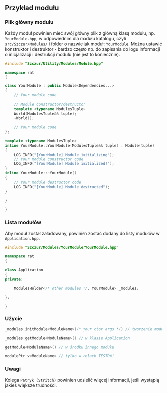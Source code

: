 
Przykład modułu
---------------


### Plik główny modułu

Każdy moduł powinien mieć swój główny plik z główną klasą modułu, np. `YourModule.hpp`, w odpowiednim dla modułu katalogu, czyli `src/Szczur/Modules/` i folder o nazwie jak moduł: `YourModule`. Można ustawić konstruktor i destruktor - bardzo często np. do zapisania do logu informacji o inicjalizacji i destrukcji modułu (nie jest to koniecznie).

```cpp
#include "Szczur/Utility/Modules/Module.hpp"

namespace rat
{

class YourModule : public Module<Dependencies...>
{
    // Your module code
    
    // Module constructor/destructor
	template <typename ModulesTuple>
	World(ModulesTuple&& tuple);
	~World();

    // Your module code
};

template <typename ModulesTuple>
inline YourModule::YourModule(ModulesTuple&& tuple) : Module(tuple)
{
	LOG_INFO("[YourModule] Module initializing"); 
	// Your module constructor code
	LOG_INFO("[YourModule] Module initialized!"); 
}
inline YourModule::~YourModule()
{
    // Your module destructor code
    LOG_INFO("[YourModule] Module destructed"); 
}

}

}
```


### Lista modułów

Aby moduł został załadowany, powinien zostać dodany do listy modułów w `Application.hpp`.

```cpp
#include "Szczur/Modules/YourModule/YourModule.hpp"

namespace rat
{

class Application
{
private:

    ModulesHolder</* other modules */, YourModule> _modules;

};

}
```


### Użycie

```cpp
_modules.initModule<ModuleName>(/* your ctor args */) // tworzenie modułu
```
```cpp
_modules.getModule<ModuleName>() // w klasie Application
```
```cpp
getModule<ModuleName>() // w środku innego modułu
```
```cpp
modulePtr_v<ModuleName> // tylko w celach TESTÓW!
```


### Uwagi

Kolega `Patryk (Stritch)` powinien udzielić więcej informacji, jeśli wystąpią jakieś większe trudności.
